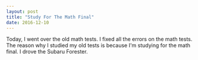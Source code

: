 ```yaml
---
layout: post
title: "Study For The Math Final"
date: 2016-12-10
---
```


Today, I went over the old math tests. I fixed all the errors on the math tests. The reason why I studied my old tests is because I'm studying for the math final. I drove the Subaru Forester.
